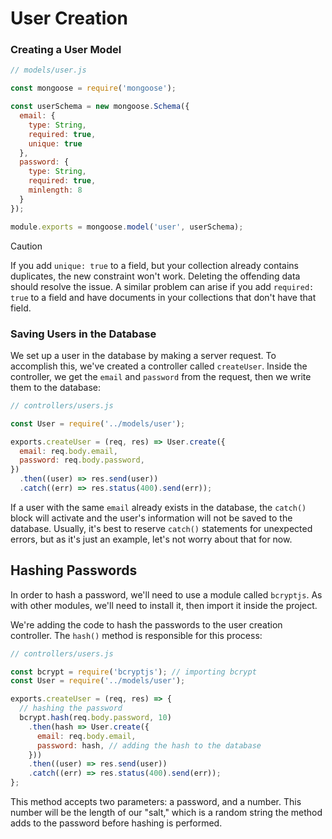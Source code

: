 # User Creation

### Creating a User Model

```jsx
// models/user.js

const mongoose = require('mongoose');

const userSchema = new mongoose.Schema({
  email: {
    type: String,
    required: true,
    unique: true
  },
  password: {
    type: String,
    required: true,
    minlength: 8
  }
});

module.exports = mongoose.model('user', userSchema);
```

Caution

If you add `unique: true` to a field, but your collection already contains duplicates, the new constraint won't work. Deleting the offending data should resolve the issue. A similar problem can arise if you add `required: true` to a field and have documents in your collections that don't have that field.

### Saving Users in the Database

We set up a user in the database by making a server request. To accomplish this, we've created a controller called `createUser`. Inside the controller, we get the `email` and `password` from the request, then we write them to the database:

```jsx
// controllers/users.js

const User = require('../models/user');

exports.createUser = (req, res) => User.create({
  email: req.body.email,
  password: req.body.password,
})
  .then((user) => res.send(user))
  .catch((err) => res.status(400).send(err));
```

If a user with the same `email` already exists in the database, the `catch()` block will activate and the user's information will not be saved to the database. Usually, it's best to reserve `catch()` statements for unexpected errors, but as it's just an example, let's not worry about that for now.

## Hashing Passwords

In order to hash a password, we'll need to use a module called `bcryptjs`. As with other modules, we'll need to install it, then import it inside the project.

We're adding the code to hash the passwords to the user creation controller. The `hash()` method is responsible for this process:

```jsx
// controllers/users.js

const bcrypt = require('bcryptjs'); // importing bcrypt
const User = require('../models/user');

exports.createUser = (req, res) => {
  // hashing the password
  bcrypt.hash(req.body.password, 10)
    .then(hash => User.create({
      email: req.body.email,
      password: hash, // adding the hash to the database
    }))
    .then((user) => res.send(user))
    .catch((err) => res.status(400).send(err));
};
```

This method accepts two parameters: a password, and a number. This number will be the length of our "salt," which is a random string the method adds to the password before hashing is performed.

